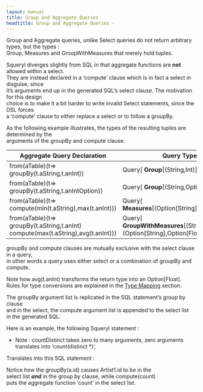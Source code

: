 ```yaml
---
layout: manual
title: Group and Aggregate Queries
headtitle: Group and Aggregate Queries - 
---
```


Group and Aggregate queries, unlike Select queries do not return
arbitrary types, but the types :  
Group, Measures and GroupWithMeasures that merely hold tuples.

Squeryl diverges slightly from SQL in that aggregate functions are
**not** allowed within a select.  
They are instead declared in a ‘compute’ clause which is in fact a
select in disguise, since  
it’s arguments end up in the generated SQL’s select clause. The
motivation for this design  
choice is to make it a bit harder to write invalid Select statements,
since the DSL forces  
a ‘compute’ clause to either replace a select or to follow a groupBy.

As the following example illustrates, the types of the resulting tuples
are determined by the  
arguments of the groupBy and compute clause.

| Aggregate Query Declaration                                                        | Query Type                                                                         |
|------------------------------------------------------------------------------------|------------------------------------------------------------------------------------|
| from(aTable)(t=\> groupBy(t.aString,t.anInt))                                      | Query\[ **Group**\[(String,Int)\]\]                                                |
| from(aTable)(t=\> groupBy(t.aString,t.anIntOption))                                | Query\[ **Group**\[(String,Option\[Int\])\]\]                                      |
| from(aTable)(t=\> compute(min(t.aString),max(t.anInt)))                            | Query\[ **Measures**\[(Option\[String\],Option\[Int\])\]\]                         |
| from(aTable)(t=\> groupBy(t.aString,t.anInt) compute(max(t.aString),avg(t.anInt))) | Query\[ **GroupWithMeasures**\[(String,Int),(Option\[String\],Option\[Float\])\]\] |

groupBy and compute clauses are mutually exclusive with the select
clause in a query,  
in other words a query uses either select *or* a combination of groupBy
and compute.

Note how avg(t.anInt) transforms the return type into an
Option\[Float\].  
Rules for type conversions are explained in the [Type
Mapping](./miscellaneous.html) section.

The groupBy argument list is replicated in the SQL statement’s group by
clause  
and in the select, the compute argument list is appended to the select
list  
in the generated SQL.

Here is an example, the following Squeryl statement :

<script type="syntaxhighlighter" class="brush: scala">

\<!\[CDATA\[  
def songCountByArtistId: Query\[GroupWithMeasures\[Long,Long\]\] =  
from(artists, songs)((a,s) =\>  
where(a.id === s.artistId)  
groupBy(a.id)  
compute(countDistinct(s.id))  
)  
\]\]\>

</script>

-   Note : countDistinct takes zero to many arguments, zero arguments
    translates into ‘count(distinct \*)’,

Translates into this SQL statement :

<script type="syntaxhighlighter" class="brush: sql">

\<!\[CDATA\[  
Select  
Artist1.id as g0,  
count(distinct Song2.id) as c0  
From  
Artist Artist1,  
Song Song2  
Where  
(Artist1.id = Song2.artistId)  
Group By  
Artist1.id  
\]\]\>

</script>

Notice how the groupBy(a.id) causes Artist1.id to be in the  
select list ***and*** in the group by clause, while compute(count)  
puts the aggregate function ‘count’ in the select list.

